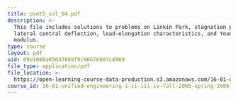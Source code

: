 ```yaml
---
title: pset5_sol_04.pdf
description: >-
  This file includes solutions to problems on Linkin Park, stagnation pressure,
  lateral central deflection, load-elongation characteristics, and Young's
  modulus.
type: course
layout: pdf
uid: 09e1088a656d7889f9c96b76007c8969
file_type: application/pdf
file_location: >-
  https://open-learning-course-data-production.s3.amazonaws.com/16-01-unified-engineering-i-ii-iii-iv-fall-2005-spring-2006/09e1088a656d7889f9c96b76007c8969_pset5_sol_04.pdf
course_id: 16-01-unified-engineering-i-ii-iii-iv-fall-2005-spring-2006
---
```

